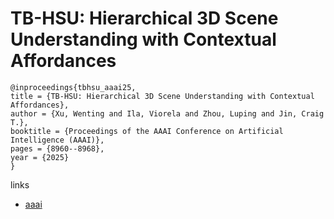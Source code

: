 # TB-HSU: Hierarchical 3D Scene Understanding with Contextual Affordances

```
@inproceedings{tbhsu_aaai25,
title = {TB-HSU: Hierarchical 3D Scene Understanding with Contextual Affordances},
author = {Xu, Wenting and Ila, Viorela and Zhou, Luping and Jin, Craig T.},
booktitle = {Proceedings of the AAAI Conference on Artificial Intelligence (AAAI)},
pages = {8960--8968},
year = {2025}
}
```

links
- [aaai](https://ojs.aaai.org/index.php/AAAI/article/view/32969)
